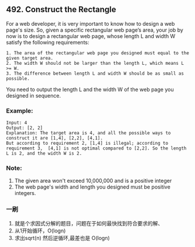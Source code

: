 ## 492. Construct the Rectangle
For a web developer, it is very important to know how to design a web page's size. So, given a specific rectangular web page’s area, your job by now is to design a rectangular web page, whose length L and width W satisfy the following requirements:

    1. The area of the rectangular web page you designed must equal to the given target area.
    2. The width W should not be larger than the length L, which means L >= W.
    3. The difference between length L and width W should be as small as possible.
    
You need to output the length L and the width W of the web page you designed in sequence.

### Example:
    Input: 4
    Output: [2, 2]
    Explanation: The target area is 4, and all the possible ways to construct it are [1,4], [2,2], [4,1]. 
    But according to requirement 2, [1,4] is illegal; according to requirement 3,  [4,1] is not optimal compared to [2,2]. So the length L is 2, and the width W is 2.

### Note:
1. The given area won't exceed 10,000,000 and is a positive integer
2. The web page's width and length you designed must be positive integers.

### 一刷
1. 就是个求因式分解的题目，问题在于如何最快找到符合要求的解、
2. 从1开始循环，O(logn)
3. 求出sqrt(n) 然后逆循环,最差也是 O(logn)